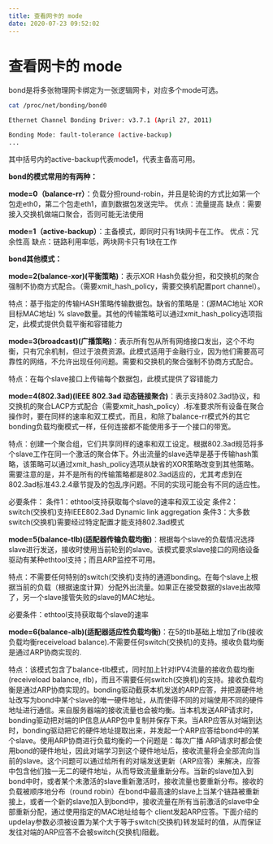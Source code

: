 ```yaml
---
title: 查看网卡的 mode
date: 2020-07-23 09:52:02
---
```

# 查看网卡的 mode

bond是将多张物理网卡绑定为一张逻辑网卡，对应多个mode可选。

```bash
cat /proc/net/bonding/bond0

Ethernet Channel Bonding Driver: v3.7.1 (April 27, 2011)

Bonding Mode: fault-tolerance (active-backup)
...
```

其中括号内的active-backup代表mode1，代表主备高可用。

**bond的模式常用的有两种：**

**mode=0（balance-rr）**：负载分担round-robin，并且是轮询的方式比如第一个包走eth0，第二个包走eth1，直到数据包发送完毕。 优点：流量提高 缺点：需要接入交换机做端口聚合，否则可能无法使用

**mode=1（active-backup）**：主备模式，即同时只有1块网卡在工作。 优点：冗余性高 缺点：链路利用率低，两块网卡只有1块在工作

**bond其他模式：**

**mode=2\(balance-xor\)\(平衡策略\)**：表示XOR Hash负载分担，和交换机的聚合强制不协商方式配合。（需要xmit\_hash\_policy，需要交换机配置port channel）。

特点：基于指定的传输HASH策略传输数据包。缺省的策略是：\(源MAC地址 XOR 目标MAC地址\) % slave数量。其他的传输策略可以通过xmit\_hash\_policy选项指定，此模式提供负载平衡和容错能力

**mode=3\(broadcast\)\(广播策略\)**：表示所有包从所有网络接口发出，这个不均衡，只有冗余机制，但过于浪费资源。此模式适用于金融行业，因为他们需要高可靠性的网络，不允许出现任何问题。需要和交换机的聚合强制不协商方式配合。

特点：在每个slave接口上传输每个数据包，此模式提供了容错能力

**mode=4\(802.3ad\)\(IEEE 802.3ad 动态链接聚合\)**：表示支持802.3ad协议，和交换机的聚合LACP方式配合（需要xmit\_hash\_policy）.标准要求所有设备在聚合操作时，要在同样的速率和双工模式，而且，和除了balance-rr模式外的其它bonding负载均衡模式一样，任何连接都不能使用多于一个接口的带宽。

特点：创建一个聚合组，它们共享同样的速率和双工设定。根据802.3ad规范将多个slave工作在同一个激活的聚合体下。外出流量的slave选举是基于传输hash策略，该策略可以通过xmit\_hash\_policy选项从缺省的XOR策略改变到其他策略。需要注意的是，并不是所有的传输策略都是802.3ad适应的，尤其考虑到在802.3ad标准43.2.4章节提及的包乱序问题。不同的实现可能会有不同的适应性。

必要条件： 条件1：ethtool支持获取每个slave的速率和双工设定 条件2：switch\(交换机\)支持IEEE802.3ad Dynamic link aggregation 条件3：大多数switch\(交换机\)需要经过特定配置才能支持802.3ad模式

**mode=5\(balance-tlb\)\(适配器传输负载均衡\)**：根据每个slave的负载情况选择slave进行发送，接收时使用当前轮到的slave。该模式要求slave接口的网络设备驱动有某种ethtool支持；而且ARP监控不可用。

特点：不需要任何特别的switch\(交换机\)支持的通道bonding。在每个slave上根据当前的负载（根据速度计算）分配外出流量。如果正在接受数据的slave出故障了，另一个slave接管失败的slave的MAC地址。

必要条件：ethtool支持获取每个slave的速率

**mode=6\(balance-alb\)\(适配器适应性负载均衡\)**：在5的tlb基础上增加了rlb\(接收负载均衡receiveload balance\).不需要任何switch\(交换机\)的支持。接收负载均衡是通过ARP协商实现的.

特点：该模式包含了balance-tlb模式，同时加上针对IPV4流量的接收负载均衡\(receiveload balance, rlb\)，而且不需要任何switch\(交换机\)的支持。接收负载均衡是通过ARP协商实现的。bonding驱动截获本机发送的ARP应答，并把源硬件地址改写为bond中某个slave的唯一硬件地址，从而使得不同的对端使用不同的硬件地址进行通信。来自服务器端的接收流量也会被均衡。当本机发送ARP请求时，bonding驱动把对端的IP信息从ARP包中复制并保存下来。当ARP应答从对端到达时，bonding驱动把它的硬件地址提取出来，并发起一个ARP应答给bond中的某个slave。使用ARP协商进行负载均衡的一个问题是：每次广播 ARP请求时都会使用bond的硬件地址，因此对端学习到这个硬件地址后，接收流量将会全部流向当前的slave。这个问题可以通过给所有的对端发送更新（ARP应答）来解决，应答中包含他们独一无二的硬件地址，从而导致流量重新分布。当新的slave加入到bond中时，或者某个未激活的slave重新激活时，接收流量也要重新分布。接收的负载被顺序地分布（round robin）在bond中最高速的slave上当某个链路被重新接上，或者一个新的slave加入到bond中，接收流量在所有当前激活的slave中全部重新分配，通过使用指定的MAC地址给每个 client发起ARP应答。下面介绍的updelay参数必须被设置为某个大于等于switch\(交换机\)转发延时的值，从而保证发往对端的ARP应答不会被switch\(交换机\)阻截。

